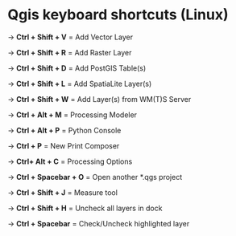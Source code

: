 # Qgis keyboard shortcuts (Linux)

&rarr; **Ctrl + Shift + V** = Add Vector Layer

&rarr; **Ctrl + Shift + R** = Add Raster Layer

&rarr; **Ctrl + Shift + D** = Add PostGIS Table(s)

&rarr; **Ctrl + Shift + L** = Add SpatiaLite Layer(s)

&rarr; **Ctrl + Shift + W** = Add Layer(s) from WM(T)S Server

&rarr; **Ctrl + Alt + M** = Processing Modeler

&rarr; **Ctrl + Alt + P** = Python Console

&rarr; **Ctrl + P** = New Print Composer

&rarr; **Ctrl+ Alt + C** = Processing Options

&rarr; **Ctrl + Spacebar + O** = Open another *.qgs project

&rarr; **Ctrl + Shift + J** = Measure tool

&rarr; **Ctrl + Shift + H** = Uncheck all layers in dock

&rarr; **Ctrl + Spacebar** = Check/Uncheck highlighted layer